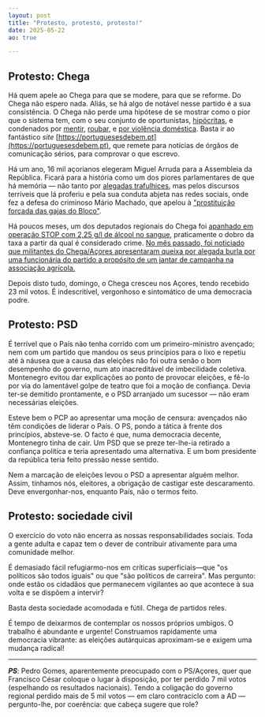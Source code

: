 ```yaml
---
layout: post
title: "Protesto, protesto, protesto!"
date: 2025-05-22
ao: true

---
```


## Protesto: Chega

Há quem apele ao Chega para que se modere, para que se reforme. Do Chega não espero nada. Aliás, se há algo de notável nesse partido é a sua consistência. O Chega não perde uma hipótese de se mostrar como o pior que o sistema tem, com o seu conjunto de oportunistas, [hipócritas](https://www.publico.pt/2024/03/25/politica/noticia/novo-deputado-chega-detido-duas-vezes-imigracao-ilegal-eua-2084811), e condenados por [mentir](https://observador.pt/2022/02/11/deputado-e-vice-do-chega-pedro-frazao-condenado-em-tribunal-por-mentir-sobre-louca-tera-de-apagar-tweet/), [roubar](https://observador.pt/2024/12/03/seguranca-de-andre-ventura-condenado-a-pena-suspensa-de-dois-anos-de-prisao-pelo-roubo-de-homem-que-espancou/), e [por violência doméstica](https://sicnoticias.pt/especiais/eleicoes-legislativas/2024-02-26-Polemica-no-Chega-lider-em-Aveiro-condenado-por-violencia-domestica-28b721cd). Basta ir ao fantástico *site* [https://portuguesesdebem.pt](https://portuguesesdebem.pt), que remete para notícias de órgãos de comunicação sérios, para comprovar o que escrevo.

Há um ano, 16 mil açorianos elegeram Miguel Arruda para a Assembleia da República. Ficará para a história como um dos piores parlamentares de que há memória — não tanto por [alegadas trafulhices](https://www.publico.pt/2025/01/21/politica/noticia/deputado-chega-miguel-arruda-alvo-buscas-suspeitas-furto-malas-aeroporto-2119592), mas pelos discursos terríveis que lá proferiu e pela sua conduta abjeta nas redes sociais, onde fez a defesa do criminoso Mário Machado, que apelou à ["prostituição forçada das gajas do Bloco"](https://archive.ph/mCeht).

Há poucos meses, um dos deputados regionais do Chega foi [apanhado em operação STOP com 2,25 g/l de álcool no sangue](https://sicnoticias.pt/pais/2025-02-06-deputado-do-chega-acores-apanhado-em-operacao-stop-com-225-g-l-de-alcool-no-sangue-7d221f97), praticamente o dobro da taxa a partir da qual é considerado crime. [No mês passado, foi noticiado que militantes do Chega/Açores apresentaram queixa por alegada burla por uma funcionária do partido a propósito de um jantar de campanha na associação agrícola.](https://www.rtp.pt/noticias/politica/chega-acores-sob-suspeita-jantar-oferecido-foi-cobrado-aos-militantes_v1648688)

Depois disto tudo, domingo, o Chega cresceu nos Açores, tendo recebido 23 mil votos. É indescritível, vergonhoso e sintomático de uma democracia podre.

## Protesto: PSD

É terrível que o País não tenha corrido com um primeiro-ministro avençado; nem com um partido que mandou os seus princípios para o lixo e repetiu até à náusea que a causa das eleições não foi outra senão o bom desempenho do governo, num ato inacreditável de imbecilidade coletiva. Montenegro evitou dar explicações ao ponto de provocar eleições, e fê-lo por via do lamentável golpe de teatro que foi a moção de confiança. Devia ter-se demitido prontamente, e o PSD arranjado um sucessor — não eram necessárias eleições.

Esteve bem o PCP ao apresentar uma moção de censura: avençados não têm condições de liderar o País. O PS, pondo a tática à frente dos princípios, absteve-se. O facto é que, numa democracia decente, Montenegro tinha de cair. Um PSD que se preze ter-lhe-ia retirado a confiança política e teria apresentado uma alternativa. E um bom presidente da república teria feito pressão nesse sentido.

Nem a marcação de eleições levou o PSD a apresentar alguém melhor. Assim, tínhamos nós, eleitores, a obrigação de castigar este descaramento. Deve envergonhar-nos, enquanto País, não o termos feito.

## Protesto: sociedade civil

O exercício do voto não encerra as nossas responsabilidades sociais. Toda a gente adulta e capaz tem o dever de contribuir ativamente para uma comunidade melhor.

É demasiado fácil refugiarmo-nos em críticas superficiais—que "os políticos são todos iguais" ou que "são políticos de carreira". Mas pergunto: onde estão os cidadãos que permanecem vigilantes ao que acontece à sua volta e se dispõem a intervir?

Basta desta sociedade acomodada e fútil. Chega de partidos reles.

É tempo de deixarmos de contemplar os nossos próprios umbigos. O trabalho é abundante e urgente! Construamos rapidamente uma democracia vibrante: as eleições autárquicas aproximam-se e exigem uma mudança radical!

---

***PS***: Pedro Gomes, aparentemente preocupado com o PS/Açores, quer que Francisco César coloque o lugar à disposição, por ter perdido 7 mil votos (espelhando os resultados nacionais). Tendo a coligação do governo regional perdido mais de 5 mil votos — em claro contraciclo com a AD — pergunto-lhe, por coerência: que cabeça sugere que role?
